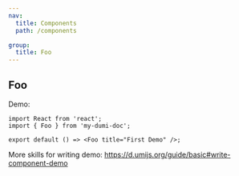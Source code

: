 ```yaml
---
nav:
  title: Components
  path: /components

group:
  title: Foo
---
```


## Foo

Demo:

```tsx
import React from 'react';
import { Foo } from 'my-dumi-doc';

export default () => <Foo title="First Demo" />;
```

More skills for writing demo: https://d.umijs.org/guide/basic#write-component-demo
